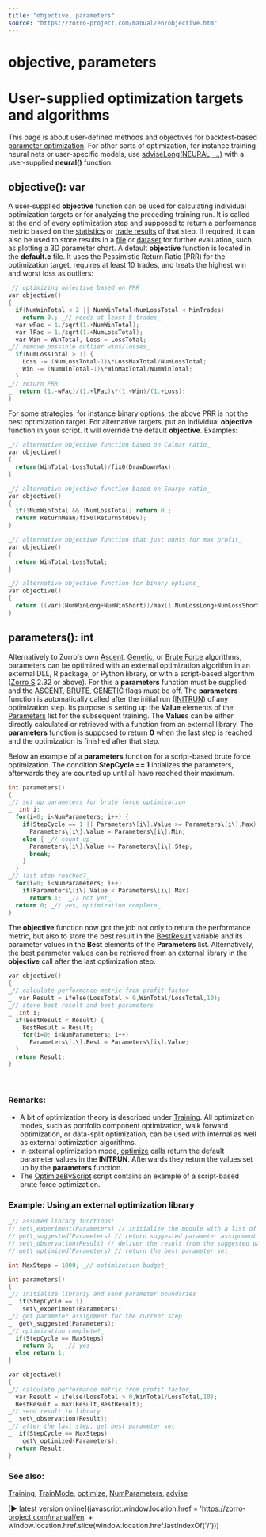 ```yaml
---
title: "objective, parameters"
source: "https://zorro-project.com/manual/en/objective.htm"
---
```


# objective, parameters

# User-supplied optimization targets and algorithms

This page is about user-defined methods and objectives for backtest-based [parameter optimization](107_optimize.md). For other sorts of optimization, for instance training neural nets or user-specific models, use [adviseLong(NEURAL, ...)](advisor.md) with a user-supplied **neural()** function.

## objective(): var

A user-supplied **objective** function can be used for calculating individual optimization targets or for analyzing the preceding training run. It is called at the end of every optimization step and supposed to return a performance metric based on the [statistics](116_Statistics_Transformations.md) or [trade results](winloss.md) of that step. If required, it can also be used to store results in a [file](158_File_access.md) or [dataset](125_sortData_sortIdx.md) for further evaluation, such as plotting a 3D parameter chart. A default **objective** function is located in the **default.c** file. It uses the Pessimistic Return Ratio (PRR) for the optimization target, requires at least 10 trades, and treats the highest win and worst loss as outliers:

```c
_// optimizing objective based on PRR_
var objective()
{
  if(NumWinTotal < 2 || NumWinTotal+NumLossTotal < MinTrades) 
    return 0.; _// needs at least 5 trades_
  var wFac = 1./sqrt(1.+NumWinTotal); 
  var lFac = 1./sqrt(1.+NumLossTotal);
  var Win = WinTotal, Loss = LossTotal;
_// remove possible outlier wins/losses_
  if(NumLossTotal > 1) {
    Loss -= (NumLossTotal-1)\*LossMaxTotal/NumLossTotal;
    Win -= (NumWinTotal-1)\*WinMaxTotal/NumWinTotal;
  }
_// return PRR
_  return (1.-wFac)/(1.+lFac)\*(1.+Win)/(1.+Loss);
}
```

For some strategies, for instance binary options, the above PRR is not the best optimization target. For alternative targets, put an individual **objective** function in your script. It will override the default **objective**. Examples:

```c
_// alternative objective function based on Calmar ratio_
var objective()
{
  return(WinTotal-LossTotal)/fix0(DrawDownMax);
}

_// alternative objective function based on Sharpe ratio_
var objective()
{
  if(!NumWinTotal && !NumLossTotal) return 0.;
  return ReturnMean/fix0(ReturnStdDev);
}

_// alternative objective function that just hunts for max profit_
var objective()
{
  return WinTotal-LossTotal;
}

_// alternative objective function for binary options_
var objective()
{
  return ((var)(NumWinLong+NumWinShort))/max(1,NumLossLong+NumLossShort);
}
```
  

## parameters(): int

Alternatively to Zorro's own [Ascent](016_OptimalF_money_management.md), [Genetic](016_OptimalF_money_management.md), or [Brute Force](016_OptimalF_money_management.md) algorithms, parameters can be optimized with an external optimization algorithm in an external DLL, R package, or Python library, or with a script-based algorithm  ([Zorro S](restrictions.md) 2.32 or above). For this a **parameters** function must be supplied and the [ASCENT](016_OptimalF_money_management.md), [BRUTE](016_OptimalF_money_management.md), [GENETIC](016_OptimalF_money_management.md) flags must be off. The **parameters** function is automatically called after the initial run ([INITRUN](is.md)) of any optimization step. Its purpose is setting up the **Value** elements of the [Parameters](016_OptimalF_money_management.md) list for the subsequent training. The **Value**s can be either directly calculated or retrieved with a function from an external library. The **parameters** function is supposed to return **0** when the last step is reached and the optimization is finished after that step.

Below an example of a **parameters** function for a script-based brute force optimization. The condition **StepCycle == 1** intializes the parameters, afterwards they are counted up until all have reached their maximum.

```c
int parameters()
{
_// set up parameters for brute force optimization
_  int i;
  for(i=0; i<NumParameters; i++) {
    if(StepCycle == 1 || Parameters\[i\].Value >= Parameters\[i\].Max)
      Parameters\[i\].Value = Parameters\[i\].Min;
    else { _// count up_
      Parameters\[i\].Value += Parameters\[i\].Step;
      break;
    } 
  }
_// last step reached?_
  for(i=0; i<NumParameters; i++)
    if(Parameters\[i\].Value < Parameters\[i\].Max)
      return 1;  _// not yet_
  return 0; _// yes, optimization complete_
}
```

The **objective** function now got the job not only to return the performance metric, but also to store the best result in the [BestResult](016_OptimalF_money_management.md) variable and its parameter values in the **Best** elements of the **Parameters** list. Alternatively, the best parameter values can be retrieved from an external library in the **objective** call after the last optimization step.

```c
var objective()
{
_// calculate performance metric from profit factor
_  var Result = ifelse(LossTotal > 0,WinTotal/LossTotal,10);
_// store best result and best parameters
_  int i;
  if(BestResult < Result) {
    BestResult = Result;
    for(i=0; i<NumParameters; i++)
      Parameters\[i\].Best = Parameters\[i\].Value;
  }
  return Result;
}
```
 

### Remarks:

*   A bit of optimization theory is described under [Training](007_Training.md). All optimization modes, such as portfolio component optimization, walk forward optimization, or data-split optimization, can be used with internal as well as external optimization algorithms.
*   In external optimization mode, [optimize](107_optimize.md) calls return the default parameter values in the **INITRUN**. Afterwards they return the values set up by the **parameters** function.
*   The [OptimizeByScript](020_Included_Scripts.md) script contains an example of a script-based brute force optimization.

### Example: Using an external optimization library

```c
_// assumed library functions:
// set\_experiment(Parameters) // initialize the module with a list of parameters
// get\_suggested(Parameters) // return suggested parameter assignment
// set\_observation(Result) // deliver the result from the suggested parameters
// get\_optimized(Parameters) // return the best parameter set_

int MaxSteps = 1000; _// optimization budget_

int parameters()
{
_// initialize librariy and send parameter boundaries
_  if(StepCycle == 1)
    set\_experiment(Parameters);
_// get parameter assignment for the current step
_  get\_suggested(Parameters); 
_// optimization complete?_
  if(StepCycle == MaxSteps) 
    return 0;	_// yes_
  else return 1;
}

var objective()
{
_// calculate performance metric from profit factor_
  var Result = ifelse(LossTotal > 0,WinTotal/LossTotal,10);
  BestResult = max(Result,BestResult);
_// send result to library
_  set\_observation(Result);
_// after the last step, get best parameter set 
_  if(StepCycle == MaxSteps) 
    get\_optimized(Parameters);  
  return Result;
}
```

### See also:

[Training](007_Training.md), [TrainMode](016_OptimalF_money_management.md), [optimize](107_optimize.md), [NumParameters](016_OptimalF_money_management.md), [advise](advisor.md)

[► latest version online](javascript:window.location.href = 'https://zorro-project.com/manual/en' + window.location.href.slice\(window.location.href.lastIndexOf\('/'\)\))